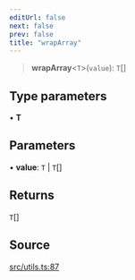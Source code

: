 ```yaml
---
editUrl: false
next: false
prev: false
title: "wrapArray"
---
```


> **wrapArray**\<`T`\>(`value`): `T`[]

## Type parameters

• **T**

## Parameters

• **value**: `T` \| `T`[]

## Returns

`T`[]

## Source

[src/utils.ts:87](https://github.com/eddienubes/sagetest/blob/7d90467/src/utils.ts#L87)
